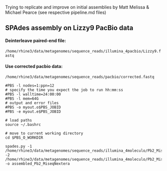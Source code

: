 Trying to replicate and improve on initial assemblies by Matt Melissa & Michael Pearce (see respective pipeline.md files)

## SPAdes assembly on Lizzy9 PacBio data

#### Deinterleave paired-end file:
`/home/rhine3/data/metagenomes/sequence_reads/illumina_4pacbio/Lizzy9.fastq`

#### Use corrected pacbio data:
`/home/rhine3/data/metagenomes/sequence_reads/pacbio/corrected.fastq`

```
#PBS -l nodes=1:ppn=12
# specify the time you expect the job to run hh:mm:ss
#PBS -l walltime=24:00:00
#PBS -l mem=64G
# output and error files
#PBS -o myout.o$PBS_JOBID
#PBS -e myout.e$PBS_JOBID

# load paths
source ~/.bashrc

# move to current working directory
cd $PBS_O_WORKDIR

spades.py -1 /home/rhine3/data/metagenomes/sequence_reads/illumina_4moleculo/Pb2_MiseqNextera/Pb2_MiseqNextera_R1.fastq -2 /home/rhine3/data/metagenomes/sequence_reads/illumina_4moleculo/Pb2_MiseqNextera/Pb2_MiseqNextera_R2.fastq -o assembled_Pb2_MiseqNextera
```
